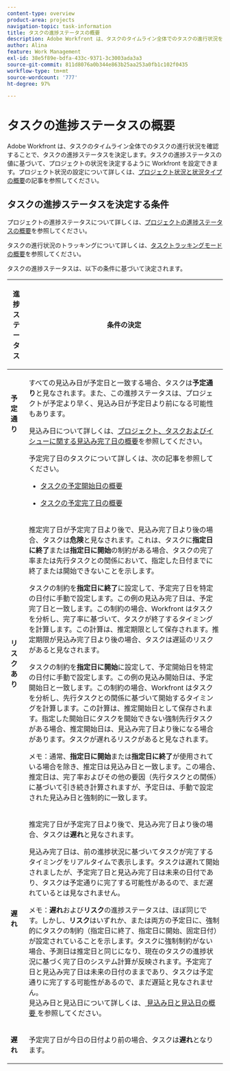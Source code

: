 ```yaml
---
content-type: overview
product-area: projects
navigation-topic: task-information
title: タスクの進捗ステータスの概要
description: Adobe Workfront は、タスクのタイムライン全体でのタスクの進行状況を確認することで、タスクの進捗ステータスを決定します。タスクの進捗ステータスの値に基づいて、プロジェクトの状況を決定するように Workfront を設定できます。プロジェクト状況の設定について詳しくは、「プロジェクト状況と状況タイプの概要」の記事を参照してください。
author: Alina
feature: Work Management
exl-id: 38e5f89e-bdfa-433c-9371-3c3003ada3a3
source-git-commit: 811d8076a0b344e863b25aa253a0fb1c102f0435
workflow-type: tm+mt
source-wordcount: '777'
ht-degree: 97%

---
```


# タスクの進捗ステータスの概要

<!-- Audited: 1/2024 -->

Adobe Workfront は、タスクのタイムライン全体でのタスクの進行状況を確認することで、タスクの進捗ステータスを決定します。タスクの進捗ステータスの値に基づいて、プロジェクトの状況を決定するように Workfront を設定できます。プロジェクト状況の設定について詳しくは、[プロジェクト状況と状況タイプの概要](../../../manage-work/projects/manage-projects/project-condition-and-condition-type.md)の記事を参照してください。

## タスクの進捗ステータスを決定する条件

プロジェクトの進捗ステータスについて詳しくは、[プロジェクトの進捗ステータスの概要](../../../manage-work/projects/planning-a-project/project-progress-status.md)を参照してください。

タスクの進行状況のトラッキングについて詳しくは、[タスクトラッキングモードの概要](../../../manage-work/tasks/task-information/task-tracking-mode.md)を参照してください。

タスクの進捗ステータスは、以下の条件に基づいて決定されます。

<table> 
 <col> 
 <col> 
 <thead> 
  <tr> 
   <th> <p><strong>進捗ステータス</strong> </p> </th> 
   <th> <p><strong>条件の決定</strong> </p> </th> 
  </tr> 
 </thead> 
 <tbody> 
  <tr valign="top"> 
   <td scope="col"> <p> </p> <p><strong>予定通り</strong> </p> </td> 
   <td scope="col"> <p>すべての見込み日が予定日と一致する場合、タスクは<strong>予定通り</strong>と見なされます。また、この進捗ステータスは、プロジェクトが予定より早く、見込み日が予定日より前になる可能性もあります。</p> <p>見込み日について詳しくは、<a href="../../../manage-work/projects/planning-a-project/project-projected-completion-date.md" class="MCXref xref">プロジェクト、タスクおよびイシューに関する見込み完了日の概要</a>を参照してください。</p> <p>予定完了日のタスクについて詳しくは、次の記事を参照してください。</p> 
    <ul> 
     <li> <p><a href="../../../manage-work/tasks/task-information/task-planned-start-date.md" class="MCXref xref">タスクの予定開始日の概要</a> </p> </li> 
     <li> <p><a href="../../../manage-work/tasks/task-information/task-planned-completion-date.md" class="MCXref xref">タスクの予定完了日の概要</a> </p> </li> 
    </ul> </td> 
  </tr> 
  <tr> 
   <td><p></p> <p><strong>リスクあり</strong> </p> </td> 
   <td><p>推定完了日が予定完了日より後で、見込み完了日より後の場合、タスクは<strong>危険</strong>と見なされます。これは、タスクに<strong>指定日に終了</strong>または<strong>指定日に開始</strong>の制約がある場合、タスクの完了率または先行タスクとの関係において、指定した日付までに終了または開始できないことを示します。 </p><p> タスクの制約を<strong>指定日に終了</strong>に設定して、予定完了日を特定の日付に手動で設定します。この例の見込み完了日は、予定完了日と一致します。この制約の場合、Workfront はタスクを分析し、完了率に基づいて、タスクが終了するタイミングを計算します。この計算は、推定期限として保存されます。推定期限が見込み完了日より後の場合、タスクは遅延のリスクがあると見なされます。 </p> <p> タスクの制約を<strong>指定日に開始</strong>に設定して、予定開始日を特定の日付に手動で設定します。この例の見込み開始日は、予定開始日と一致します。この制約の場合、Workfront はタスクを分析し、先行タスクとの関係に基づいて開始するタイミングを計算します。この計算は、推定開始日として保存されます。指定した開始日にタスクを開始できない強制先行タスクがある場合、推定開始日は、見込み完了日より後になる場合があります。タスクが遅れるリスクがあると見なされます。 </p> <p>メモ：通常、<strong>指定日に開始</strong>または<strong>指定日に終了</strong>が使用されている場合を除き、推定日は見込み日と一致します。この場合、推定日は、完了率およびその他の要因（先行タスクとの関係）に基づいて引き続き計算されますが、予定日は、手動で設定された見込み日と強制的に一致します。</p> </td> 
  </tr> 
  <tr> 
   <td> <p><strong>遅れ</strong> </p> </td> 
   <td> <p>推定完了日が予定完了日より後で、見込み完了日より後の場合、タスクは<strong>遅れ</strong>と見なされます。</p> <p>見込み完了日は、前の進捗状況に基づいてタスクが完了するタイミングをリアルタイムで表示します。タスクは遅れて開始されましたが、予定完了日と見込み完了日は未来の日付であり、タスクは予定通りに完了する可能性があるので、まだ遅れているとは見なされません。</p> <p>メモ：<strong>遅れ</strong>および<strong>リスク</strong>の進捗ステータスは、ほぼ同じです。しかし、<strong>リスク</strong>はいずれか、または両方の予定日に、強制的にタスクの制約（指定日に終了、指定日に開始、固定日付）が設定されていることを示します。タスクに強制制約がない場合、予測日は推定日と同じになり、現在のタスクの進捗状況に基づく完了日のシステム計算が反映されます。予定完了日と見込み完了日は未来の日付のままであり、タスクは予定通りに完了する可能性があるので、まだ遅延と見なされません。<br> 見込み日と見込日について詳しくは、<a href="../../../manage-work/tasks/task-information/differentiate-projected-estimated-dates.md" class="MCXref xref"> 見込み日と見込日の概要 </a> を参照してください。</p> </td> 
  </tr> 
  <tr valign="top"> 
   <td> <p><strong>遅れ</strong> </p> </td> 
   <td> <p>予定完了日が今日の日付より前の場合、タスクは<strong>遅れ</strong>となります。<br></p> </td> 
  </tr> 
 </tbody> 
</table>

<!--hiding this because some users find the images confusing, as they don't really show the dates mentioned in the descriptions above. Keep the pictures though, in case some users will complain that we hid them. 

## How task Progress Status updates over time

The different date types in our projects tell us how tasks are progressing over time:

* On Time

  ![](assets/on-time-progress-status-350x233.png)

* At Risk

  ![](assets/at-risk-progress-status-350x233.png)

* Behind

  ![](assets/behind-progress-status-350x233.png)

* Late

  ![](assets/late-progress-status-350x233.png)

-->